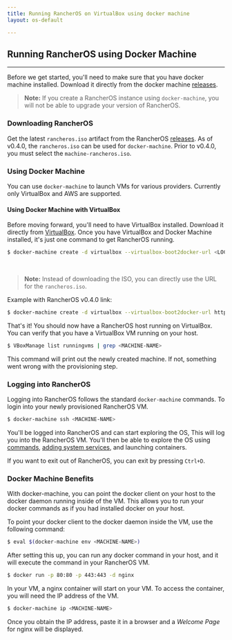```yaml
---
title: Running RancherOS on VirtualBox using docker machine
layout: os-default

---
```


## Running RancherOS using Docker Machine 
---

Before we get started, you'll need to make sure that you have docker machine installed. Download it directly from the docker machine [releases](https://github.com/docker/machine/releases).  

> **Note:** If you create a RancherOS instance using `docker-machine`, you will not be able to upgrade your version of RancherOS.

### Downloading RancherOS

Get the latest `rancheros.iso` artifact from the RancherOS [releases](https://github.com/rancher/os/releases).  As of v0.4.0, the `rancheros.iso` can be used for `docker-machine`. Prior to v0.4.0, you must select the `machine-rancheros.iso`. 

### Using Docker Machine  

You can use `docker-machine` to launch VMs for various providers. Currently only VirtualBox and AWS are supported.

#### Using Docker Machine with VirtualBox

Before moving forward, you'll need to have VirtualBox installed. Download it directly from [VirtualBox](https://www.virtualbox.org/wiki/Downloads). Once you have VirtualBox and Docker Machine installed, it's just one command to get RancherOS running. 

```bash
$ docker-machine create -d virtualbox --virtualbox-boot2docker-url <LOCATION-OF-RANCHEROS-ISO> <MACHINE-NAME>
```

<br>

> **Note:** Instead of downloading the ISO, you can directly use the URL for the `rancheros.iso`. 

Example with RancherOS v0.4.0 link:

```bash
$ docker-machine create -d virtualbox --virtualbox-boot2docker-url https://releases.rancher.com/os/latest/rancheros.iso <MACHINE-NAME>
```

That's it! You should now have a RancherOS host running on VirtualBox. You can verify that you have a VirtualBox VM running on your host.

```bash
$ VBoxManage list runningvms | grep <MACHINE-NAME>
```

This command will print out the newly created machine. If not, something went wrong with the provisioning step.

### Logging into RancherOS

Logging into RancherOS follows the standard `docker-machine` commands. To login into your newly provisioned RancherOS VM.

```bash
$ docker-machine ssh <MACHINE-NAME>
```

You'll be logged into RancherOS and can start exploring the OS, This will log you into the RancherOS VM. You'll then be able to explore the OS using [commands]({{site.baseurl}}/os/rancheros-tools/ros/), [adding system services]({{site.baseurl}}/configuration/system-services/), and launching containers.

If you want to exit out of RancherOS, you can exit by pressing `Ctrl+D`.

### Docker Machine Benefits

With docker-machine, you can point the docker client on your host to the docker daemon running inside of the VM. This allows you to run your docker commands as if you had installed docker on your host. 

To point your docker client to the docker daemon inside the VM, use the following command:

```bash
$ eval $(docker-machine env <MACHINE-NAME>)
```

After setting this up, you can run any docker command in your host, and it will execute the command in your RancherOS VM. 

```bash
$ docker run -p 80:80 -p 443:443 -d nginx
```

In your VM, a nginx container will start on your VM. To access the container, you will need the IP address of the VM. 

```bash
$ docker-machine ip <MACHINE-NAME>
```

Once you obtain the IP address, paste it in a browser and a _Welcome Page_ for nginx will be displayed.
